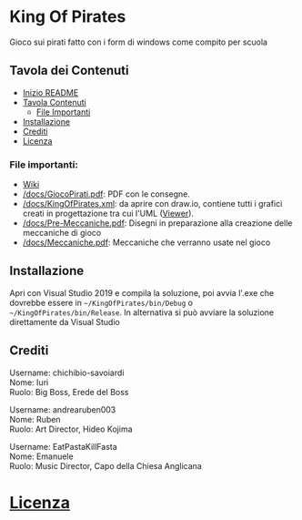# King Of Pirates

Gioco sui pirati fatto con i form di windows come compito per scuola

## Tavola dei Contenuti

- [Inizio README](https://github.com/chichibio-savoiardi/KingOfPirates#king-of-pirates)
- [Tavola Contenuti](https://github.com/chichibio-savoiardi/KingOfPirates#tavola-dei-contenuti)
  - [File Importanti](https://github.com/chichibio-savoiardi/KingOfPirates#file-importanti)
- [Installazione](https://github.com/chichibio-savoiardi/KingOfPirates#installazione)
- [Crediti](https://github.com/chichibio-savoiardi/KingOfPirates#crediti)
- [Licenza](https://github.com/chichibio-savoiardi/KingOfPirates#licenza)

### File importanti:
- [Wiki](https://github.com/chichibio-savoiardi/KingOfPirates/wiki)
- [/docs/GiocoPirati.pdf](https://github.com/chichibio-savoiardi/KingOfPirates/blob/master/docs/GiocoPirati.pdf): PDF con le consegne.
- [/docs/KingOfPirates.xml](https://github.com/chichibio-savoiardi/KingOfPirates/blob/master/docs/KingOfPirates.xml): da aprire con draw.io, contiene tutti i grafici creati in progettazione tra cui l'UML ([Viewer](https://viewer.diagrams.net/?target=blank&highlight=0000ff&layers=1&nav=1&title=KingOfPirates.xml#Uhttps%3A%2F%2Fraw.githubusercontent.com%2Fchichibio-savoiardi%2FKingOfPirates%2Fmaster%2Fdocs%2FKingOfPirates.xml)).
- [/docs/Pre-Meccaniche.pdf](https://github.com/chichibio-savoiardi/KingOfPirates/blob/master/docs/Pre-meccaniche.pdf): Disegni in preparazione alla creazione delle meccaniche di gioco
- [/docs/Meccaniche.pdf](https://github.com/chichibio-savoiardi/KingOfPirates/blob/master/docs/Meccaniche.pdf): Meccaniche che verranno usate nel gioco

## Installazione

Apri con Visual Studio 2019 e compila la soluzione, poi avvia l'.exe che dovrebbe essere in `~/KingOfPirates/bin/Debug` o `~/KingOfPirates/bin/Release`. In alternativa si può avviare la soluzione direttamente da Visual Studio

## Crediti

Username: chichibio-savoiardi  
Nome: Iuri  
Ruolo: Big Boss, Erede del Boss

Username: andrearuben003  
Nome: Ruben  
Ruolo: Art Director, Hideo Kojima

Username: EatPastaKillFasta  
Nome: Emanuele  
Ruolo: Music Director, Capo della Chiesa Anglicana

# [Licenza](https://github.com/chichibio-savoiardi/KingOfPirates/blob/master/docs/LICENSE)

